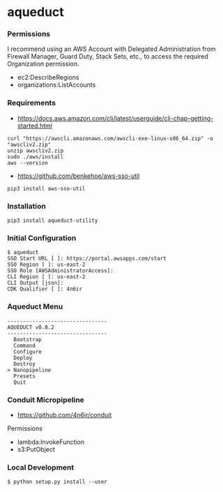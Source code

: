 # aqueduct

### Permissions

I recommend using an AWS Account with Delegated Administration from Firewall Manager, Guard Duty, Stack Sets, etc., to access the required Organization permission.

 - ec2:DescribeRegions
 - organizations:ListAccounts

### Requirements

- https://docs.aws.amazon.com/cli/latest/userguide/cli-chap-getting-started.html

```
curl "https://awscli.amazonaws.com/awscli-exe-linux-x86_64.zip" -o "awscliv2.zip"
unzip awscliv2.zip
sudo ./aws/install
aws --version
```

- https://github.com/benkehoe/aws-sso-util

```
pip3 install aws-sso-util
```

### Installation

```
pip3 install aqueduct-utility
```

### Initial Configuration

```
$ aqueduct 
SSO Start URL [ ]: https://portal.awsapps.com/start
SSO Region [ ]: us-east-2
SSO Role [AWSAdministratorAccess]: 
CLI Region [ ]: us-east-2
CLI Output [json]:     
CDK Qualifier [ ]: 4n6ir
```

### Aqueduct Menu

```
--------------------------------
AQUEDUCT v0.8.2
--------------------------------
  Bootstrap
  Command
  Configure
  Deploy
  Destroy
> Nanopipeline
  Presets
  Quit
```

### Conduit Micropipeline

 - https://github.com/4n6ir/conduit

Permissions

 - lambda:InvokeFunction
 - s3:PutObject

### Local Development

```
$ python setup.py install --user
```
